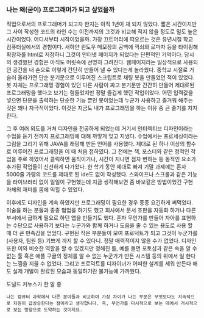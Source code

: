 ### 나는 왜(굳이) 프로그래머가 되고 싶었을까

  직업으로서의 프로그래머가 되고자 한지는 아직 1년이 채 되지 않았다. 짧은 시간이지만 그 사이 작성한 코드의 라인 수는 이전까지의 그것과 비교해 적지 않을 정도로 밀도 높은 시간이었다. 어디서부터 시작이었을까. 가장 끄트머리에 떠오르는 것은 유년시절 학교 컴퓨터실에서의 경험이다. 새하얀 윈도우 메모장의 공백에 꺽쇠와 로마자 등을 타이핑해 확장자를 html로 저장하니 그것이 인터넷 페이지가 되었다는 단편적인 기억이다. 당시의 생경했던 경험은 아직도 머릿속에 선명히 그려진다. 웹페이지라는 일상적으로 사용되던 공간을 내 손으로 이렇게 간단히 만들어 낼 수 있다는게 놀라웠다. 중학교 시절로 거슬러 올라가면 단순 분기문으로 이루어진 스크립트로 채팅 봇을 만들었던 적이 있었다. 봇 자체는 프로그래밍 경험이 있던 다른 사람이 짜고 분기문만 간간히 만들어 제대로된 프로그래밍을 했다고 보기는 힘들었지만 정말 즐겁게 했던 작업이었다. 어떤 입력값을 넣으면 단문을 출력하는 단순한 기능 뿐인 봇이었는데 누군가 사용하고 즐거워 해주는 것은 꽤나 자극적이었다. 이것은 지금도 내가 프로그래밍을 하는 이유 중 큰 줄기를 차지한다.

  그 후 여러 외도를 거쳐 디자인을 전공하게 되었는데 거기서 인터렉티브 디자인이라는 수업을 듣기 전까지 프로그래밍에 대해 까맣게 잊고 지냈다. 수업에서는 프로세싱이라는 그림을 그리기 위해 JAVA를 래핑해 만든 언어를 사용했다. 제대로 된 하나 이상의 함수로 이루어진 프로그래밍을 이 때 처음 접하였다. 그 전에는 책, 포스터와 같은 정적인 작업을 주로 하였어서 클릭하면 움직이거나, 시간이 지나면 점차 변하는 등 동적인 요소가 추가된 작업들이 신선하게 다가왔다. 한 학기 동안 제대로 빠져 기말 과제에는 혼자 5000줄 가량의 코드를 제대로 된 ide도 없이 작성했다. 스와이프나 스크롤과 같은 기능을 라이브러리 없이 일일이 구현했는데 지금 생각해보면 좀 바보같은 방법이었긴 구현 자체의 재미를 몸에 익힐 수 있었다.

  이후에도 디자인을 계속 하였지만 프로그래밍이 필요한 경우 종종 요긴하게 써먹었다. 미술을 하는 분들과 종종 협업을 하기도 했고 회사에서 문서 조판을 자동화 하거나 다른 부서에서 급하게 필요로 하던 앱을 만들기도 했다. 혼자 무언가를 만들어 자아를 표현하는 수단으로 사용하기 보다는 누군가와 함께 하거나 도움을 줄 수 있는 용도로 사용 할 때 더 큰 만족감을 얻었다. 구현된 작은 부분들이 모여 프로덕트가 되고 그것이 누군가를(사용자, 팀원 등) 기쁘게 까지 할 수 있다니. 정말 매력적이지 않을 수가 없었다. 디자인 또한 이와 비슷한 역할을 할 수 있겠지만 정해진 틀, 예를 들면 포토샵과 같은 속을 알 수 없는 툴 혹은 애플 구글의 정체를 알 수 없는 누군가가 만든 시스템 등의 위에서 일 한다는 느낌을 지울 수 없었다. 그리고 프로덕트를 디자이너가 어떠한 설계를 세워 만든다 해도 실제 개발이 완료된 모습과 동일하기란 불가능에 가까웠다. 

도널드 커누스가 한 말 중 

``
나는 컴퓨터 과학에서 다른 분야들과 비교하여 가장 차이가 나는 부분은 무엇보다도 지속적으로 차원이 급상승한다는 점이라고 생각합니다. 즉, 무언가를 미시적으로 보는 데에서 거시적으로 보는 방향으로 도약하는 것이지요.
``

